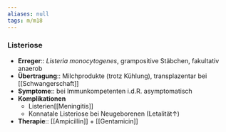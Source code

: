 ```yaml
---
aliases: null
tags: m/m18
---
```

### Listeriose
- **Erreger**:: *Listeria monocytogenes*, grampositive Stäbchen, fakultativ anaerob
- **Übertragung**:: Milchprodukte (trotz Kühlung), transplazentar bei [[Schwangerschaft]]
- **Symptome**:: bei Immunkompetenten i.d.R. asymptomatisch
- **Komplikationen**
	- Listerien[[Meningitis]]
	- Konnatale Listeriose bei Neugeborenen (Letalität↑)
- **Therapie**:: [[Ampicillin]] + [[Gentamicin]]